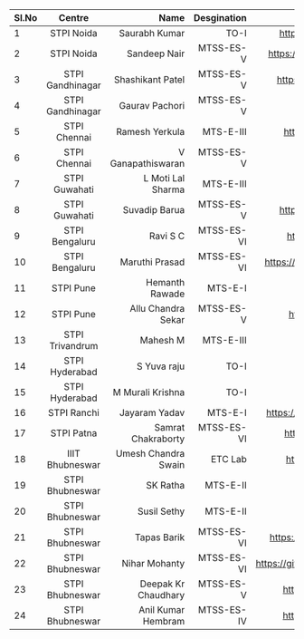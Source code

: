 | Sl.No| Centre        | Name               |Desgination |Github Account  |
| ---- |:-------------:| ------------------:|-----------:|---------------:|
| 1  | STPI Noida      | Saurabh Kumar      |TO-I        |https://github.com/9582220087 |
| 2  | STPI Noida      | Sandeep Nair       |MTSS-ES-V   |https://github.com/sandeepstpi246 |
| 3  | STPI Gandhinagar| Shashikant Patel   |MTSS-ES-V   |https://github.com/shashikantstpi |
| 4  | STPI Gandhinagar| Gaurav Pachori     |MTSS-ES-V   | |
| 5  | STPI Chennai    | Ramesh Yerkula     |MTS-E-III   |https://github.com/rameshy777 |
| 6  | STPI Chennai    | V Ganapathiswaran  |MTSS-ES-V   |https://github.com/vgeswar |
| 7  | STPI Guwahati   | L Moti Lal Sharma  |MTS-E-III   |https://github.com/motilals |
| 8  | STPI Guwahati   | Suvadip Barua      |MTSS-ES-V   |https://github.com/9406012766 |
| 9  | STPI Bengaluru  | Ravi S C           |MTSS-ES-VI  |https://github.com/ravi97surya |
| 10 | STPI Bengaluru  | Maruthi Prasad     |MTSS-ES-VI  |https://github.com/maruthiprasad06 |
| 11 | STPI Pune       | Hemanth Rawade     |MTS-E-I     | |
| 12 | STPI Pune       | Allu Chandra Sekar |MTSS-ES-V   |https://github.com/chandu224 |
| 13 | STPI Trivandrum | Mahesh M           |MTS-E-III   |https://github.com/nairstpi |
| 14 | STPI Hyderabad  | S Yuva raju        |TO-I        |https://github.com/Yuva-fab |
| 15 | STPI Hyderabad  | M Murali Krishna   |TO-I        |https://github.com/medamk |
| 16 | STPI Ranchi     | Jayaram Yadav      |MTS-E-I     |https://github.com/jayramyadav111 |
| 17 | STPI Patna      | Samrat Chakraborty |MTSS-ES-VI  |https://github.com/Samrat2019 |
| 18 | IIIT Bhubneswar | Umesh Chandra Swain|ETC Lab     |https://github.com/umesh1982 |
| 19 | STPI Bhubneswar | SK Ratha           |MTS-E-II    |https://github.com/situn001 |
| 20 | STPI Bhubneswar | Susil Sethy        |MTS-E-II    | |
| 21 | STPI Bhubneswar | Tapas Barik        |MTSS-ES-VI  |https://github.com/tapasbarik1983 |
| 22 | STPI Bhubneswar | Nihar Mohanty      |MTSS-ES-VI  |https://github.com/niharmohanty2018 |
| 23 | STPI Bhubneswar | Deepak Kr Chaudhary|MTSS-ES-V   |https://github.com/deepak2145 |
| 24 | STPI Bhubneswar | Anil Kumar Hembram |MTSS-ES-IV  |https://github.com/anilhembram |